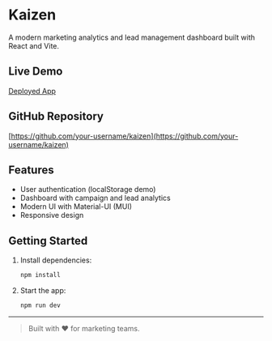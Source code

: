 # Kaizen

A modern marketing analytics and lead management dashboard built with React and Vite.

## Live Demo
[Deployed App](https://your-deployed-link.com)

## GitHub Repository
[https://github.com/your-username/kaizen](https://github.com/your-username/kaizen)

## Features
- User authentication (localStorage demo)
- Dashboard with campaign and lead analytics
- Modern UI with Material-UI (MUI)
- Responsive design

## Getting Started

1. Install dependencies:
   ```sh
   npm install
   ```
2. Start the app:
   ```sh
   npm run dev
   ```

---

> Built with ❤️ for marketing teams.
